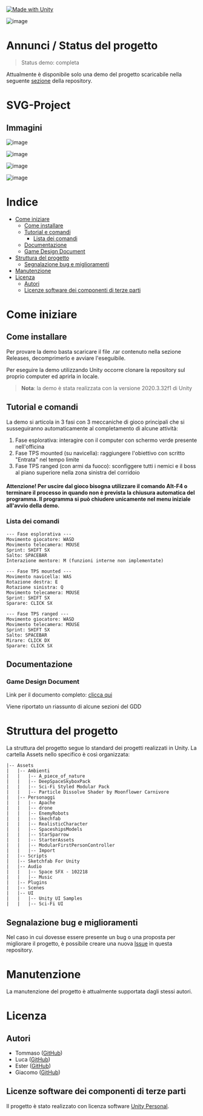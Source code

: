 <!-- aggiungere badge -->
[![Made with Unity](https://img.shields.io/badge/Made%20with-Unity-57b9d3.svg?style=flat&logo=unity)](https://unity3d.com)

![image](https://user-images.githubusercontent.com/64893048/177185402-17cfb122-090e-43ff-9228-d0de409a0d02.png)

# Annunci / Status del progetto
> Status demo: completa

Attualmente è disponibile solo una demo del progetto scaricabile nella seguente [sezione](https://github.com/t-perniola/SVG-Project/releases) della repository.

# SVG-Project

## Immagini
![image](https://user-images.githubusercontent.com/64893048/177182375-789b0afd-bc36-45bf-a443-ebe44a0a1e9b.png)

![image](https://user-images.githubusercontent.com/64893048/177182456-c04ee4cb-3c83-4eed-93de-b4242929d260.png)

![image](https://user-images.githubusercontent.com/64893048/177182569-39da3e18-4ee3-49c5-93b9-c933e297e26d.png)

![image](https://user-images.githubusercontent.com/64893048/177182745-1b836587-e3d6-4480-b2e3-389bb22bf3cb.png)

# Indice

- [Come iniziare](#come-iniziare)
  - [Come installare](#come-installare)
  - [Tutorial e comandi](#tutorial-e-comandi)
    - [Lista dei comandi](#lista-dei-comandi)
  - [Documentazione](#documentazione)
  - [Game Design Document](#game-design-document)
- [Struttura del progetto](#struttura-del-progetto)
  - [Segnalazione bug e miglioramenti](#segnalazione-bug-e-miglioramenti)
- [Manutenzione](#manutenzione)
- [Licenza](#licenza)
  - [Autori](#autori)
  - [Licenze software dei componenti di terze parti](#licenze-software-dei-componenti-di-terze-parti)

# Come iniziare

## Come installare
Per provare la demo basta scaricare il file .rar contenuto nella sezione Releases, decomprimerlo e avviare l'eseguibile.

Per eseguire la demo utilizzando Unity occorre clonare la repository sul proprio computer ed aprirla in locale.

> **Nota**: la demo è stata realizzata con la versione 2020.3.32f1 di Unity

## Tutorial e comandi
La demo si articola in 3 fasi con 3 meccaniche di gioco principali che si susseguiranno automaticamente al completamento di alcune attività:

1. Fase esplorativa: interagire con il computer con schermo verde presente nell'officina
2. Fase TPS mounted (su navicella): raggiungere l'obiettivo con scritto "Entrata" nel tempo limite
3. Fase TPS ranged (con armi da fuoco): sconfiggere tutti i nemici e il boss al piano superiore nella zona sinistra del corridoio

#### Attenzione! Per uscire dal gioco bisogna utilizzare il comando Alt-F4 o terminare il processo in quando non è prevista la chiusura automatica del programma. Il programma si può chiudere unicamente nel menu iniziale all'avvio della demo.

### Lista dei comandi
```
--- Fase esplorativa ---
Movimento giocatore: WASD
Movimento telecamera: MOUSE
Sprint: SHIFT SX
Salto: SPACEBAR
Interazione mentore: M (funzioni interne non implementate)

--- Fase TPS mounted ---
Movimento navicella: WAS
Rotazione destra: E
Rotazione sinistra: Q
Movimento telecamera: MOUSE
Sprint: SHIFT SX
Sparare: CLICK SX

--- Fase TPS ranged ---
Movimento giocatore: WASD
Movimento telecamera: MOUSE
Sprint: SHIFT SX
Salto: SPACEBAR
Mirare: CLICK DX
Sparare: CLICK SX
```

## Documentazione
### Game Design Document
Link per il documento completo: [clicca qui](https://github.com/t-perniola/SVG-Project/blob/ester3/Game%20Design%20Document.pdf)

Viene riportato un riassunto di alcune sezioni del GDD

# Struttura del progetto
La struttura del progetto segue lo standard dei progetti realizzati in Unity. La cartella Assets nello specifico è così organizzata:

```
|-- Assets
|   |-- Ambienti
|   |   |-- A_piece_of_nature
|   |   |-- DeepSpaceSkyboxPack
|   |   |-- Sci-Fi Styled Modular Pack
|   |   |-- Particle Dissolve Shader by Moonflower Carnivore
|   |-- Personaggi
|   |   |-- Apache
|   |   |-- drone
|   |   |-- EnemyRobots
|   |   |-- Skechfab
|   |   |-- RealisticCharacter
|   |   |-- SpaceshipsModels
|   |   |-- StarSparrow
|   |   |-- StarterAssets
|   |   |-- ModularFirstPersonController
|   |   |-- Import
|   |-- Scripts
|   |-- Sketchfab For Unity
|   |-- Audio
|   |   |-- Space SFX - 102218
|   |   |-- Music
|   |-- Plugins
|   |-- Scenes
|   |-- UI
|   |   |-- Unity UI Samples
|   |   |-- Sci-Fi UI
```

## Segnalazione bug e miglioramenti
Nel caso in cui dovesse essere presente un bug o una proposta per migliorare il progetto, è possibile creare una nuova [Issue](https://github.com/t-perniola/SVG-Project/issues/new) in questa repository.

# Manutenzione
La manutenzione del progetto è attualmente supportata dagli stessi autori.

# Licenza

## Autori
- Tommaso ([GitHub](https://github.com/t-perniola))
- Luca ([GitHub](https://github.com/lucazeverino))
- Ester ([GitHub](https://github.com/burraco135))
- Giacomo ([GitHub](GiacomoSignorile))

## Licenze software dei componenti di terze parti
Il progetto è stato realizzato con licenza software [Unity Personal](https://store.unity.com/products/unity-personal).
